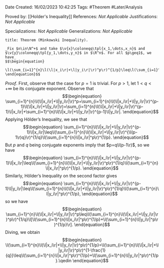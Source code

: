 <div class="topSpace"></div>

Date Created: 16/02/2023 10:42:25
Tags: #Theorem #Later/Analysis

Proved by: [[Holder's Inequality]]
References: _Not Applicable_
Justifications: _Not Applicable_

Specializations: _Not Applicable_
Generalizations: _Not Applicable_

``` ad-Theorem
title: Theorem (Minkowski Inequality).

_Fix $n\in\N^+$ and take $\v{x}\coloneqq\tpl{x_1,\dots,x_n}$ and $\v{y}\coloneqq\tpl{y_1,\dots,y_n}$ in $\R^n$. For all $p\geq1$, we have_
$$\begin{equation}
    \l(\sum_{i=1}^{n}\l(\l|x_i\r|+\l|y_i\r|\r)^p\r)^{1/p}\leq\l(\sum_{i=1}^{n}\l|x_i\r|^p\r)^{1/p}\!+\l(\sum_{i=1}^{n}\l|y_i\r|^p\r)^{1/p}=\|\v{x}\|_p+\|\v{y}\|_p.
\end{equation}$$

```

_Proof_. First, observe that the case for $p=1$ is trivial. For $p>1$, let $1<q<+\infty$ be its conjugate exponent. Observe that
$$\begin{equation}
    \sum_{i=1}^{n}\l(\l|x_i\r|+\l|y_i\r|\r)^p=\sum_{i=1}^{n}\l(\l|x_i\r|+\l|y_i\r|\r)^{p-1}\l(\l|x_i\r|+\l|y_i\r|\r)=\sum_{i=1}^{n}\l(\l|x_i\r|+\l|y_i\r|\r)^{p-1}\l|x_i\r|+\sum_{i=1}^{n}\l(\l|x_i\r|+\l|y_i\r|\r)^{p-1}\l|y_i\r|.
\end{equation}$$
Applying Hölder$\textrm{'}$s Inequality, we see that
$$\begin{equation}
    \sum_{i=1}^{n}\l(\l|x_i\r|+\l|y_i\r|\r)^{p-1}\l|x_i\r|\leq\l(\sum_{i=1}^{n}\l(\l|x_i\r|+\l|y_i\r|\r)^{\l(p-1\r)q}\r)^{1/q}\l(\sum_{i=1}^{n}\l|x_i\r|^p\r)^{1/p}.
\end{equation}$$
But $p$ and $q$ being conjugate exponents imply that $p=q\l(p-1\r)$, so we have
$$\begin{equation}
    \sum_{i=1}^{n}\l(\l|x_i\r|+\l|y_i\r|\r)^{p-1}\l|x_i\r|\leq\l(\sum_{i=1}^{n}\l(\l|x_i\r|+\l|y_i\r|\r)^p\r)^{1/q}\l(\sum_{i=1}^{n}\l|x_i\r|^p\r)^{1/p}.
\end{equation}$$
Similarly, Hölder$\textrm{'}$s Inequality on the second factor gives
$$\begin{equation}
    \sum_{i=1}^{n}\l(\l|x_i\r|+\l|y_i\r|\r)^{p-1}\l|y_i\r|\leq\l(\sum_{i=1}^{n}\l(\l|x_i\r|+\l|y_i\r|\r)^p\r)^{1/q}\l(\sum_{i=1}^{n}\l|y_i\r|^p\r)^{1/p},
\end{equation}$$
so we have
$$\begin{equation}
    \sum_{i=1}^{n}\l(\l|x_i\r|+\l|y_i\r|\r)^p\leq\l(\sum_{i=1}^{n}\l(\l|x_i\r|+\l|y_i\r|\r)^p\r)^{1/q}\l[\l(\sum_{i=1}^{n}\l|x_i\r|^p\r)^{1/p}+\l(\sum_{i=1}^{n}\l|y_i\r|^p\r)^{1/p}\r].
\end{equation}$$
Diving, we obtain
$$\begin{equation}
    \l(\sum_{i=1}^{n}\l(\l|x_i\r|+\l|y_i\r|\r)^p\r)^{1/p}=\l(\sum_{i=1}^{n}\l(\l|x_i\r|+\l|y_i\r|\r)^p\r)^{1-\frac{1}{q}}\leq\l(\sum_{i=1}^{n}\l|x_i\r|^p\r)^{1/p}+\l(\sum_{i=1}^{n}\l|y_i\r|^p\r)^{1/p}.\qedin
\end{equation}$$
